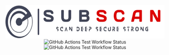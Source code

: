 <!-- markdownlint-disable MD033 MD041 -->
<div align="center">
  <picture>
    <source media="(prefers-color-scheme: dark)" srcset="https://github.com/eredotpkfr/subscan/blob/main/assets/logo-light.png">
    <img alt="Subscan Logo" height="105px" src="https://github.com/eredotpkfr/subscan/blob/main/assets/logo-dark.png">
  </picture>
</div>
<div align="center">
  <picture align="center">
    <source media="(prefers-color-scheme: dark)" srcset="https://img.shields.io/github/actions/workflow/status/eredotpkfr/subscan/rust-test.yml?label=test&logo=Github&labelColor=dc0000&color=e6e6e6">
    <img alt="GitHub Actions Test Workflow Status" src="https://img.shields.io/github/actions/workflow/status/eredotpkfr/subscan/rust-test.yml?label=test&logo=Github&labelColor=42445a&color=e6e6e6">
  </picture>
  <picture>
    <source media="(prefers-color-scheme: dark)" srcset="https://img.shields.io/github/actions/workflow/status/eredotpkfr/subscan/rust-test.yml?label=test&logo=Github&labelColor=dc0000&color=e6e6e6">
    <img alt="GitHub Actions Test Workflow Status" src="https://img.shields.io/github/actions/workflow/status/eredotpkfr/fipv/python-package-test.yml?label=test&logo=Github&labelColor=42445a&color=e6e6e6">
  </picture>
</div>
<!-- markdownlint-enable MD033 MD041 -->
